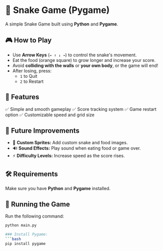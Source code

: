 # 🐍 Snake Game (Pygame)

A simple Snake Game built using **Python** and **Pygame**.

## 🎮 How to Play
- Use **Arrow Keys** (`← ↑ ↓ →`) to control the snake's movement.
- Eat the food (orange square) to grow longer and increase your score.
- Avoid **colliding with the walls** or **your own body**, or the game will end!
- After losing, press:
  - `1` to Quit
  - `2` to Restart

## 🔧 Features
✅ Simple and smooth gameplay
✅ Score tracking system
✅ Game restart option
✅ Customizable speed and grid size

## 🚀 Future Improvements
- 🎨 **Custom Sprites:** Add custom snake and food images.
- 🔊 **Sound Effects:** Play sound when eating food or game over.
- ⚡ **Difficulty Levels:** Increase speed as the score rises.
## 🛠 Requirements
Make sure you have **Python** and **Pygame** installed.


## 🚀 Running the Game
Run the following command:
```bash
python main.py

### Install Pygame:
```bash
pip install pygame


